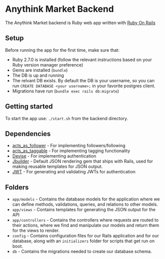 # Anythink Market Backend

The Anythink Market backend is Ruby web app written with [Ruby On Rails](https://rubyonrails.org/)

## Setup

Before running the app for the first time, make sure that:

- Ruby 2.7.0 is installed (follow the relevant instructions based on your Ruby version manager preference)
- Gems are installed (`bundle`)
- The DB is up and running
- The relvant DB exists. By default the DB is your username, so you can run `CREATE DATABASE <your username>;` in your favorite postgres client.
- Migrations have run (`bundle exec rails db:migrate`)

## Getting started

To start the app use: `./start.sh` from the backend directory.

## Dependencies

- [acts_as_follower](https://github.com/tcocca/acts_as_follower) - For implementing followers/following
- [acts_as_taggable](https://github.com/mbleigh/acts-as-taggable-on) - For implementing tagging functionality
- [Devise](https://github.com/plataformatec/devise) - For implementing authentication
- [Jbuilder](https://github.com/rails/jbuilder) - Default JSON rendering gem that ships with Rails, used for making reusable templates for JSON output.
- [JWT](https://github.com/jwt/ruby-jwt) - For generating and validating JWTs for authentication

## Folders

- `app/models` - Contains the database models for the application where we can define methods, validations, queries, and relations to other models.
- `app/views` - Contains templates for generating the JSON output for the API
- `app/controllers` - Contains the controllers where requests are routed to their actions, where we find and manipulate our models and return them for the views to render.
- `config` - Contains configuration files for our Rails application and for our database, along with an `initializers` folder for scripts that get run on boot.
- `db` - Contains the migrations needed to create our database schema.
